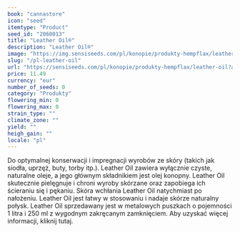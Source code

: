 ```yaml
---
book: "cannastore"
icon: "seed"
itemtype: "Product"
seed_id: "2060013"
title: "Leather Oil®"
description: "Leather Oil®"
image: "https://img.sensiseeds.com/pl/konopie/produkty-hempflax/leather-oil-image.png"
slug: "/pl-leather-oil"
url: "https://sensiseeds.com/pl/konopie/produkty-hempflax/leather-oil?a_aid=cannastore"
price: 11.49
currency: "eur"
number_of_seeds: 0
category: "Produkty"
flowering_min: 0
flowering_max: 0
strain_type: ""
climate_zone: ""
yield: ""
heigh_gain: ""
locale: "pl"
---
```

Do optymalnej konserwacji i impregnacji wyrobów ze skóry (takich jak siodła, uprzęż, buty, torby itp.). Leather Oil zawiera wyłącznie czyste, naturalne oleje, a jego głównym składnikiem jest olej konopny. Leather Oil skutecznie pielęgnuje i chroni wyroby skórzane oraz zapobiega ich ścieraniu się i pękaniu. Skóra wchłania Leather Oil natychmiast po nałożeniu. Leather Oil jest łatwy w stosowaniu i nadaje skórze naturalny połysk. Leather Oil sprzedawany jest w metalowych puszkach o pojemności 1 litra i 250 ml z wygodnym zakręcanym zamknięciem. Aby uzyskać więcej informacji, kliknij tutaj.
